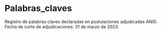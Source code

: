 # Palabras_claves
Registro de palabras claves declaradas en postulaciones adjudicadas ANID.
Fecha de corte de adjudicaciones: 31 de marzo de 2023.
